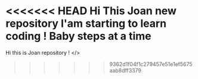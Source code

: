 <<<<<<< HEAD
Hi This Joan new repository
I'am starting to learn coding ! Baby steps at a time
=======
Hi this is Joan repository ! </>
 
>>>>>>> 9362d1f04f1c279457e51e1ef5675aab8dff3379
